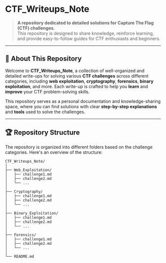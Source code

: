# CTF_Writeups_Note

> **A repository dedicated to detailed solutions for Capture The Flag (CTF) challenges.**  
> This repository is designed to share knowledge, reinforce learning, and provide easy-to-follow guides for CTF enthusiasts and beginners.

---

## 🚀 **About This Repository**

Welcome to **CTF_Writeups_Note**, a collection of well-organized and detailed write-ups for solving various **CTF challenges** across different categories, including **web exploitation**, **cryptography**, **forensics**, **binary exploitation**, and more. Each write-up is crafted to help you **learn** and **improve** your CTF problem-solving skills.

This repository serves as a personal documentation and knowledge-sharing space, where you can find solutions with clear **step-by-step explanations** and **tools** used to solve the challenges.

---

## 🏆 **Repository Structure**

The repository is organized into different folders based on the challenge categories. Here's an overview of the structure:

```plaintext
CTF_Writeups_Note/
│
├── Web_Exploitation/
│   ├── challenge1.md
│   ├── challenge2.md
│   └── ...
│
├── Cryptography/
│   ├── challenge1.md
│   ├── challenge2.md
│   └── ...
│
├── Binary_Exploitation/
│   ├── challenge1.md
│   ├── challenge2.md
│   └── ...
│
├── Forensics/
│   ├── challenge1.md
│   ├── challenge2.md
│   └── ...
│
└── README.md
